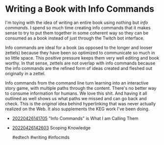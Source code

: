 # Writing a Book with Info Commands

I'm toying with the idea of writing an entire book using nothing but
*info commands*. I spend so much time creating info commands that it
makes sense to try to put them together in some coherent way so they can
be consumed as a book instead of just through the Twitch bot interface.

Info commands are ideal for a book (as opposed to the longer and looser
zettels) because they have been so optimized to communicate so much in
so little space. This positive pressure keeps them very well editing and
book worthy. In that sense, zettels are not overlap with info commands
because the info commands are the refined form of ideas created and
fleshed out originally in a zettel.

Info commands from the command line turn learning into an interactive
story game, with multiple paths through the content. There's no better
way to consume information for humans. We love this shit. And having it
all outlined as well shows us what paths we missed and can go back and
check. This is the *original* idea behind hyperlinking that was never
actually realized on the Web. It also supplements the KEG work I've been
doing.

* [20220426141705](/20220426141705/) "Info Commands" is What I am Calling Them
* [20220426142603](/20220426142603/) Scoping Knowledge

    #edtech #writing #infocmds
